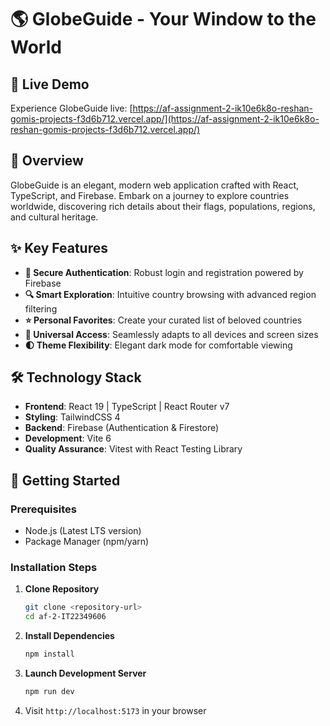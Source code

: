 # 🌎 GlobeGuide - Your Window to the World

## 🔗 Live Demo
Experience GlobeGuide live: [https://af-assignment-2-ik10e6k8o-reshan-gomis-projects-f3d6b712.vercel.app/](https://af-assignment-2-ik10e6k8o-reshan-gomis-projects-f3d6b712.vercel.app/)

## 📖 Overview
GlobeGuide is an elegant, modern web application crafted with React, TypeScript, and Firebase. Embark on a journey to explore countries worldwide, discovering rich details about their flags, populations, regions, and cultural heritage.

## ✨ Key Features
- **🔐 Secure Authentication**: Robust login and registration powered by Firebase
- **🔍 Smart Exploration**: Intuitive country browsing with advanced region filtering
- **⭐ Personal Favorites**: Create your curated list of beloved countries
- **📱 Universal Access**: Seamlessly adapts to all devices and screen sizes
- **🌓 Theme Flexibility**: Elegant dark mode for comfortable viewing

## 🛠️ Technology Stack
- **Frontend**: React 19 | TypeScript | React Router v7
- **Styling**: TailwindCSS 4
- **Backend**: Firebase (Authentication & Firestore)
- **Development**: Vite 6
- **Quality Assurance**: Vitest with React Testing Library

## 🚀 Getting Started

### Prerequisites
- Node.js (Latest LTS version)
- Package Manager (npm/yarn)

### Installation Steps
1. **Clone Repository**
   ```bash
   git clone <repository-url>
   cd af-2-IT22349606
   ```

2. **Install Dependencies**
   ```bash
   npm install
   ```

3. **Launch Development Server**
   ```bash
   npm run dev
   ```

4. Visit `http://localhost:5173` in your browser

